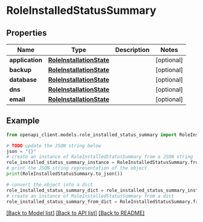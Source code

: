 # RoleInstalledStatusSummary


## Properties

Name | Type | Description | Notes
------------ | ------------- | ------------- | -------------
**application** | [**RoleInstallationState**](RoleInstallationState.md) |  | [optional] 
**backup** | [**RoleInstallationState**](RoleInstallationState.md) |  | [optional] 
**database** | [**RoleInstallationState**](RoleInstallationState.md) |  | [optional] 
**dns** | [**RoleInstallationState**](RoleInstallationState.md) |  | [optional] 
**email** | [**RoleInstallationState**](RoleInstallationState.md) |  | [optional] 

## Example

```python
from openapi_client.models.role_installed_status_summary import RoleInstalledStatusSummary

# TODO update the JSON string below
json = "{}"
# create an instance of RoleInstalledStatusSummary from a JSON string
role_installed_status_summary_instance = RoleInstalledStatusSummary.from_json(json)
# print the JSON string representation of the object
print(RoleInstalledStatusSummary.to_json())

# convert the object into a dict
role_installed_status_summary_dict = role_installed_status_summary_instance.to_dict()
# create an instance of RoleInstalledStatusSummary from a dict
role_installed_status_summary_from_dict = RoleInstalledStatusSummary.from_dict(role_installed_status_summary_dict)
```
[[Back to Model list]](../README.md#documentation-for-models) [[Back to API list]](../README.md#documentation-for-api-endpoints) [[Back to README]](../README.md)


